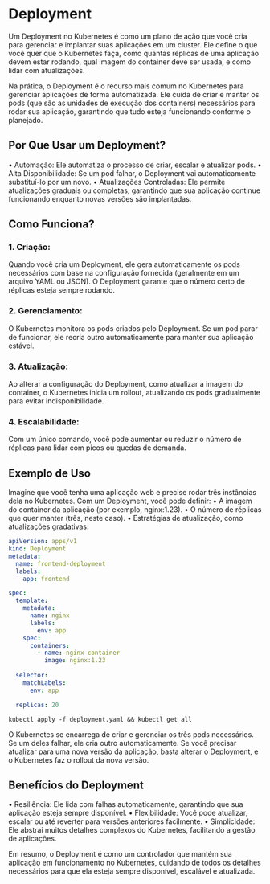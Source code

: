 # Deployment
Um Deployment no Kubernetes é como um plano de ação que você cria para gerenciar e implantar suas aplicações em um cluster. Ele define o que você quer que o Kubernetes faça, como quantas réplicas de uma aplicação devem estar rodando, qual imagem do container deve ser usada, e como lidar com atualizações.

Na prática, o Deployment é o recurso mais comum no Kubernetes para gerenciar aplicações de forma automatizada. Ele cuida de criar e manter os pods (que são as unidades de execução dos containers) necessários para rodar sua aplicação, garantindo que tudo esteja funcionando conforme o planejado.

## Por Que Usar um Deployment?
•	Automação: Ele automatiza o processo de criar, escalar e atualizar pods.
•	Alta Disponibilidade: Se um pod falhar, o Deployment vai automaticamente substituí-lo por um novo.
•	Atualizações Controladas: Ele permite atualizações graduais ou completas, garantindo que sua aplicação continue funcionando enquanto novas versões são implantadas.

## Como Funciona?
### 1.	Criação:
Quando você cria um Deployment, ele gera automaticamente os pods necessários com base na configuração fornecida (geralmente em um arquivo YAML ou JSON). O Deployment garante que o número certo de réplicas esteja sempre rodando.
### 2.	Gerenciamento:
O Kubernetes monitora os pods criados pelo Deployment. Se um pod parar de funcionar, ele recria outro automaticamente para manter sua aplicação estável.
### 3.	Atualização:
Ao alterar a configuração do Deployment, como atualizar a imagem do container, o Kubernetes inicia um rollout, atualizando os pods gradualmente para evitar indisponibilidade.
### 4.	Escalabilidade:
Com um único comando, você pode aumentar ou reduzir o número de réplicas para lidar com picos ou quedas de demanda.

## Exemplo de Uso

Imagine que você tenha uma aplicação web e precise rodar três instâncias dela no Kubernetes. Com um Deployment, você pode definir:
•	A imagem do container da aplicação (por exemplo, nginx:1.23).
•	O número de réplicas que quer manter (três, neste caso).
•	Estratégias de atualização, como atualizações gradativas.
```yaml
apiVersion: apps/v1
kind: Deployment
metadata:
  name: frontend-deployment
  labels:
    app: frontend

spec:
  template:
    metadata:
      name: nginx
      labels:
        env: app
    spec:
      containers:
        - name: nginx-container
          image: nginx:1.23
  
  selector:
    matchLabels:
      env: app

  replicas: 20
```
```shell
kubectl apply -f deployment.yaml && kubectl get all
```

O Kubernetes se encarrega de criar e gerenciar os três pods necessários. Se um deles falhar, ele cria outro automaticamente. Se você precisar atualizar para uma nova versão da aplicação, basta alterar o Deployment, e o Kubernetes faz o rollout da nova versão.

## Benefícios do Deployment
•	Resiliência: Ele lida com falhas automaticamente, garantindo que sua aplicação esteja sempre disponível.
•	Flexibilidade: Você pode atualizar, escalar ou até reverter para versões anteriores facilmente.
•	Simplicidade: Ele abstrai muitos detalhes complexos do Kubernetes, facilitando a gestão de aplicações.

Em resumo, o Deployment é como um controlador que mantém sua aplicação em funcionamento no Kubernetes, cuidando de todos os detalhes necessários para que ela esteja sempre disponível, escalável e atualizada.
